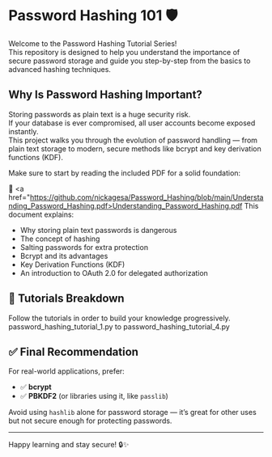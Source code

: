 # Password Hashing 101 🛡️
Welcome to the Password Hashing Tutorial Series!  
This repository is designed to help you understand the importance of secure password storage and guide you step-by-step from the basics to advanced hashing techniques.

## Why Is Password Hashing Important?

Storing passwords as plain text is a huge security risk.  
If your database is ever compromised, all user accounts become exposed instantly.  
This project walks you through the evolution of password handling — from plain text storage to modern, secure methods like bcrypt and key derivation functions (KDF).

Make sure to start by reading the included PDF for a solid foundation:

📖 <a href="https://github.com/nickagesa/Password_Hashing/blob/main/Understanding_Password_Hashing.pdf>Understanding_Password_Hashing.pdf</a>
This document explains:
- Why storing plain text passwords is dangerous
- The concept of hashing
- Salting passwords for extra protection
- Bcrypt and its advantages
- Key Derivation Functions (KDF)
- An introduction to OAuth 2.0 for delegated authorization

## 🚀 Tutorials Breakdown

Follow the tutorials in order to build your knowledge progressively.
password_hashing_tutorial_1.py to password_hashing_tutorial_4.py

## ✅ Final Recommendation

For real-world applications, prefer:
- ✅ **bcrypt**  
- ✅ **PBKDF2** (or libraries using it, like `passlib`)

Avoid using `hashlib` alone for password storage — it’s great for other uses but not secure enough for protecting passwords.

---

Happy learning and stay secure! 🔒✨
